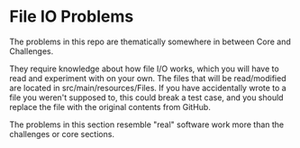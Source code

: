 # File IO Problems
The problems in this repo are thematically somewhere in between Core and Challenges.

They require knowledge about how file I/O works, which you will have to read and experiment with on your own. The files that will be read/modified are located in src/main/resources/Files. If you have accidentally wrote to a file you weren't supposed to, this could break a test case, and you should replace the file with the original contents from GitHub.

The problems in this section resemble "real" software work more than the challenges or core sections.